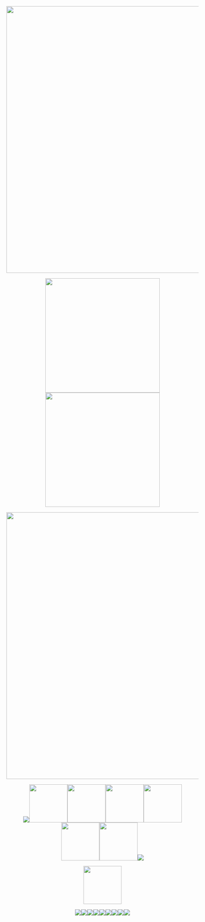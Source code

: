 <p align="center"><img src="https://64.media.tumblr.com/2fd2535de98aaaa049b7d66f0a67e9d5/e76faec27ac673e0-58/s1280x1920/4c0f804ca16959a42802e478117a40ab1e71f780.gifv" width="700">
<p align="center"><img src="https://spotify-github-profile.kittinanx.com/api/view?uid=31nthrfejdrl5ztsoldu5q2cncju&cover_image=true&theme=novatorem&show_offline=false&background_color=000000&interchange=false&bar_color=cb0303&bar_color_cover=false)](https://github.com/kittinan/spotify-github-profile)" width="300">
<img src="https://64.media.tumblr.com/7fbfbb3dda232f8b4de7f48766ecc07a/c5f99bdb27863727-1c/s540x810/b3039e03cd22c7c399c0dd51df900cacbb468189.pnj" width="300">
<p align="center"><img src="https://64.media.tumblr.com/929a1d024225617ad706df0cf727f8e5/f62b77454022362b-3e/s1280x1920/0e93429c587bb24bbed50d11e37fe1a8decca8fc.gifv" width="700">
<p align="center"><img src="https://64.media.tumblr.com/bda4e8b766d6f5aaa4f8505aea3ef0ea/4149a1d35ab9816c-e6/s75x75_c1/a63975ffe3f5a93c85d889c20ac683e9e2474b25.gifv"><a href="https://osian.atabook.org" title="ata"><img src="https://64.media.tumblr.com/b2788c4773cda77b3f68e967804d0c06/4bdb019b1336e29b-b5/s540x810/32030bd3b5a7298c83590755558f1713eed8af91.pnj" width="100"></a><a href="https://guns.lol/decal" title="guns"><img src="https://64.media.tumblr.com/1ab3049bd0f9694e990a727c3f60b19b/4bdb019b1336e29b-80/s540x810/3a7bb7941d9db06506584515c28e1adc65a0f92d.pnj" width="100"></a><a href="https://listography.com/jekosian" title="listo"><img src="https://64.media.tumblr.com/b570f3a2dbb91e0018366fd90c946201/4bdb019b1336e29b-b2/s540x810/da88a03cd97f8ef0266d0a0613238df6a3b4991d.pnj" width="100"></a><a href="https://rentry.co/membox" title="membox"><img src="https://64.media.tumblr.com/3879030c518e4a7226311e2646014066/4bdb019b1336e29b-e4/s540x810/395e81b5e82673b9da896960151341bb8d23966b.pnj" width="100"></a><a href="https://en.pronouns.page/@picklecruncher" title="prn"><img src="https://64.media.tumblr.com/d0f4278c35731d409458e5fee983b32b/4bdb019b1336e29b-1b/s540x810/105321d13c1091adc6b8463963d4c65f41832adb.pnj" width="100"></a><a href="//="rentry"><img src="https://64.media.tumblr.com/0c13e7680976156130a4d9c5341bd76f/4bdb019b1336e29b-89/s540x810/4235a5eaa1d17ae3ad70119251f0e63a494c9149.pnj" width="100"></a><img src="https://64.media.tumblr.com/4829d986f95e4abc1137b5e03991802e/4149a1d35ab9816c-cd/s75x75_c1/20fd0f71237bfd5c21a22d92ad23420c7fceaaa4.gifv">
<p align="center"><img src="https://komarev.com/ghpvc/?username=jekosian&&label=୨୧-Specs&color=cb0303&style=plastic" width="100">
  
<p align="center"><img src="https://64.media.tumblr.com/92bb16ec712d28257be94ee4ddfae141/132c09c2386dbe24-71/s250x400/a547da560d35fd523369b01b77afab1af0678778.gifv"><img src="https://64.media.tumblr.com/76bf9ee355350e020571bdf1a8225974/66f8bee48421ca35-2a/s250x400/a7366ac446969d07f7b03ea75f263a6abe5cea17.gifv"><img src="https://64.media.tumblr.com/6756085300ae930c9e78f36c37cda35e/66f8bee48421ca35-90/s250x400/80ae5653d4aaedab1daca3940bd25b63f994c7cc.gifv"><img src="https://64.media.tumblr.com/96579d2d2fdc26b3aecb703385fcabdc/66f8bee48421ca35-e2/s250x400/308d6cc396eeebbd8aeeb1f5d51ecfb4c36a998a.gifv"><img src="https://64.media.tumblr.com/f599d0a997565dd4185fe7fd42669999/147e422eed2ecc0d-41/s250x400/fceddb5aa12b87a800beb3bdec8c76a197250b05.gifv"><img src="https://64.media.tumblr.com/f563f87fd04fcf0bf9d9f7b386158e3c/21f22365cf0849e1-87/s250x400/114b76d9b15551c3628f0f704978d8d6f92df9a0.gifv"><img src="https://64.media.tumblr.com/d1da6153d9672b8066be4d9d25956c88/9ce1cfb57b4d8e45-94/s250x400/e0cfa940175f3929d89b1810f6cf3a34bd561f7b.gifv"><img src="https://64.media.tumblr.com/738f3ac15dce62dad1e4947ca3595664/b4a8996229d50d4f-4f/s250x400/cf099caa9ad9dafc94218f8e90b69c48f6d4201b.gifv"><img src="https://64.media.tumblr.com/0592785adb04fd6981e3c89cfbb8ddba/b4a8996229d50d4f-cc/s250x400/4db843ad6df5054a42f653a319dd873bafa07031.gifv">
